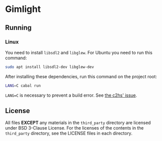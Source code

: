# Gimlight

## Running

### Linux

You need to install `libsdl2` and `libglew`. For Ubuntu you need to run this command:

```sh
sudo apt install libsdl2-dev libglew-dev
```

After installing these dependencies, run this command on the project root:

```sh
LANG=C cabal run
```

`LANG=C` is necessary to prevent a build error. See [the c2hs' issue](https://github.com/haskell/c2hs/issues/238).

## License

All files **EXCEPT** any materials in the `third_party` directory are licensed under BSD 3-Clause License. For the licenses of the contents in the `third_party` directory, see the LICENSE files in each directory.
